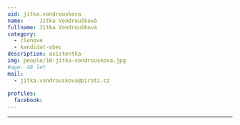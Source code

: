 ```yaml
---
uid: jitka.vondrouskova
name:     Jitka Vondroušková
fullname: Jitka Vondroušková
category:
  - clenove
  - kandidat-obec
description: asistentka
img: people/10-jitka-vondrouskova.jpg
#age: 48 let
mail:
  - jitka.vondrouskova@pirati.cz
 
profiles:
  facebook: 
---
```



---